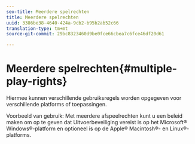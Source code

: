 ```yaml
---
seo-title: Meerdere spelrechten
title: Meerdere spelrechten
uuid: 3386be38-4640-424a-9cb2-b95b2ab52c66
translation-type: tm+mt
source-git-commit: 29bc8323460d9be0fce66cbea7c6fce46df20d61

---
```



# Meerdere spelrechten{#multiple-play-rights}

Hiermee kunnen verschillende gebruiksregels worden opgegeven voor verschillende platforms of toepassingen.

Voorbeeld van gebruik: Met meerdere afspeelrechten kunt u een beleid maken om op te geven dat Uitvoerbeveiliging vereist is op het Microsoft® Windows®-platform en optioneel is op de Apple® Macintosh®- en Linux®-platforms.
